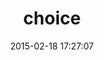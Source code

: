 ---
layout: post
title:  "choice"
repo:   "defunkt/choice"
date:   2015-02-18 17:27:07
gemurl: http://www.github.com/defunkt/choice
---